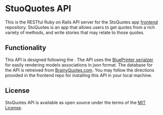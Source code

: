# StuoQuotes API
This is the RESTful Ruby on Rails API server for the StoQuotes app [frontend](https://github.com/mmartinezluis/stoquotes-frontend) repository. StoQuotes is an app that allows users to get quotes from a rich variety of methods, and write stories that may relate to those quotes.

## Functionality
This API is designed following the . The API uses the [BluePrinter serialzer](https://github.com/procore/blueprinter) for easily rendering models associations in json format. The database for the API is retreived from [BrainyQuotes.com](https://www.brainyquote.com). You may follow the directions provided in the frontend repo for installing this API in your local machine. 

## License
StoQuotes API is available as open source under the terms of the [MIT License](https://github.com/mmartinezluis/hotel-booking/blob/main/LICENCE.txt). 

